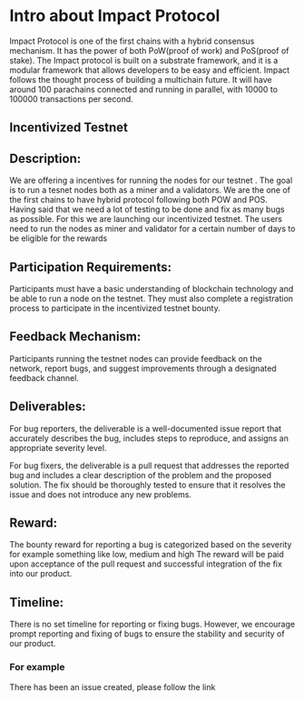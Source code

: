 # Intro about Impact Protocol
Impact Protocol is one of the first chains with a hybrid consensus mechanism. It has the power of both PoW(proof of work) and PoS(proof of stake). The Impact protocol is built on a substrate framework, and it is a modular framework that allows developers to be easy and efficient. Impact follows the thought process of building a multichain future. It will have around 100 parachains connected and running in parallel, with 10000 to 100000 transactions per second.

## Incentivized Testnet

## Description:
We are offering a incentives for running the nodes for our testnet . The goal is to run a tesnet nodes both as a miner and a validators. We are the one of the first chains to have hybrid protocol following both POW and POS. Having said that we need a lot of testing to be done and fix as many bugs as possible. For this we are launching our incentivized testnet. The users need to run the nodes as miner and validator for a certain number of days to be eligible for the rewards

## Participation Requirements: 
Participants must have a basic understanding of blockchain technology and be able to run a node on the testnet. They must also complete a registration process to participate in the incentivized testnet bounty.

## Feedback Mechanism: 
Participants running the testnet nodes can provide feedback on the network, report bugs, and suggest improvements through a designated feedback channel.

## Deliverables:
For bug reporters, the deliverable is a well-documented issue report that accurately describes the bug, includes steps to reproduce, and assigns an appropriate severity level.

For bug fixers, the deliverable is a pull request that addresses the reported bug and includes a clear description of the problem and the proposed solution. The fix should be thoroughly tested to ensure that it resolves the issue and does not introduce any new problems.

## Reward:
The bounty reward for reporting a bug is categorized based on the severity for example something like low, medium and high
 The reward will be paid upon acceptance of the pull request and successful integration of the fix into our product.

## Timeline:
There is no set timeline for reporting or fixing bugs. However, we encourage prompt reporting and fixing of bugs to ensure the stability and security of our product.


### For example
There has been an issue created, please follow the link

